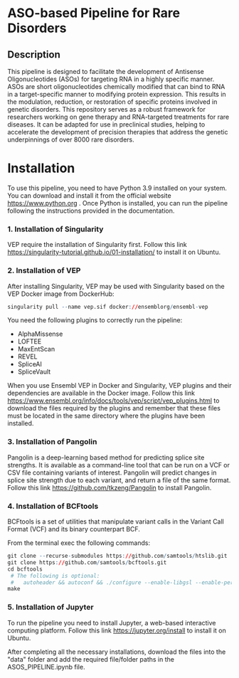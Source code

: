 # ASO-based Pipeline for Rare Disorders
## Description
This pipeline is designed to facilitate the development of Antisense Oligonucleotides (ASOs) for targeting RNA in a highly specific manner. ASOs are short oligonucleotides chemically modified that can bind to RNA in a target-specific manner to modifying protein expression. This results in the modulation, reduction, or restoration of specific proteins involved in genetic disorders.
This repository serves as a robust framework for researchers working on gene therapy and RNA-targeted treatments for rare diseases. It can be adapted for use in preclinical studies, helping to accelerate the development of precision therapies that address the genetic underpinnings of over 8000 rare disorders.
# Installation
To use this pipeline, you need to have Python 3.9 installed on your system. You can download and install it from the official website https://www.python.org . Once Python is installed, you can run the pipeline following the instructions provided in the documentation.
### 1. Installation of Singularity
VEP require the installation of Singularity first. Follow this link https://singularity-tutorial.github.io/01-installation/ to install it on Ubuntu. 
### 2. Installation of VEP
After installing Singularity, VEP may be used with Singularity based on the VEP Docker image from DockerHub:
``` r
singularity pull --name vep.sif docker://ensemblorg/ensembl-vep
```
You need the following plugins to correctly run the pipeline:
- AlphaMissense
- LOFTEE
- MaxEntScan
- REVEL
- SpliceAI
- SpliceVault

When you use Ensembl VEP in Docker and Singularity, VEP plugins and their dependencies are available in the Docker image. Follow this link https://www.ensembl.org/info/docs/tools/vep/script/vep_plugins.html to download the files required by the plugins and remember that these files must be located in the same directory where the plugins have been installed.
### 3. Installation of Pangolin
Pangolin is a deep-learning based method for predicting splice site strengths. It is available as a command-line tool that can be run on a VCF or CSV file containing variants of interest. 
Pangolin will predict changes in splice site strength due to each variant, and return a file of the same format. Follow this link https://github.com/tkzeng/Pangolin to install Pangolin.

### 4. Installation of BCFtools
BCFtools is a set of utilities that manipulate variant calls in the Variant Call Format (VCF) and its binary counterpart BCF. 

From the terminal exec the following commands:
``` r
git clone --recurse-submodules https://github.com/samtools/htslib.git
git clone https://github.com/samtools/bcftools.git
cd bcftools
 # The following is optional:
 #   autoheader && autoconf && ./configure --enable-libgsl --enable-perl-filters
make
```
### 5. Installation of Jupyter
To run the pipeline you need to install Jupyter, a web-based interactive computing platform. Follow this link https://jupyter.org/install to install it on Ubuntu.


After completing all the necessary installations, download the files into the "data" folder and add the required file/folder paths in the ASOS_PIPELINE.ipynb file.
